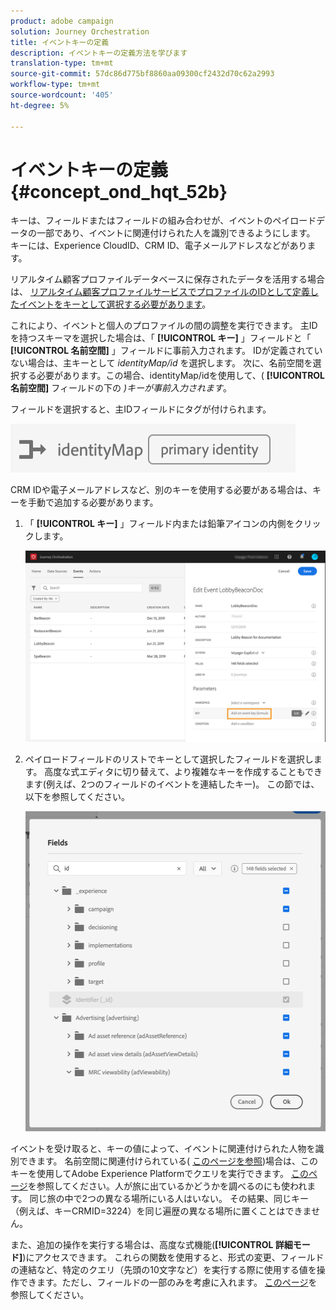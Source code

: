 ```yaml
---
product: adobe campaign
solution: Journey Orchestration
title: イベントキーの定義
description: イベントキーの定義方法を学びます
translation-type: tm+mt
source-git-commit: 57dc86d775bf8860aa09300cf2432d70c62a2993
workflow-type: tm+mt
source-wordcount: '405'
ht-degree: 5%

---
```



# イベントキーの定義 {#concept_ond_hqt_52b}

キーは、フィールドまたはフィールドの組み合わせが、イベントのペイロードデータの一部であり、イベントに関連付けられた人を識別できるようにします。 キーには、Experience CloudID、CRM ID、電子メールアドレスなどがあります。

リアルタイム顧客プロファイルデータベースに保存されたデータを活用する場合は、 [リアルタイム顧客プロファイルサービスでプロファイルのIDとして定義したイベントをキーとして選択する必要があります](https://docs.adobe.com/content/help/ja-JP/experience-platform/profile/home.html)。

これにより、イベントと個人のプロファイルの間の調整を実行できます。 主IDを持つスキーマを選択した場合は、「 **[!UICONTROL キー]** 」フィールドと「 **[!UICONTROL 名前空間]** 」フィールドに事前入力されます。 IDが定義されていない場合は、主キーとして _identityMap/id_ を選択します。 次に、名前空間を選択する必要があります。この場合、identityMap/idを使用して、( **[!UICONTROL 名前空間]** フィールドの下の _)キーが事前入力されます_。

フィールドを選択すると、主IDフィールドにタグが付けられます。

![](../assets/primary-identity.png)

CRM IDや電子メールアドレスなど、別のキーを使用する必要がある場合は、キーを手動で追加する必要があります。

1. 「 **[!UICONTROL キー]** 」フィールド内または鉛筆アイコンの内側をクリックします。

   ![](../assets/journey16.png)

1. ペイロードフィールドのリストでキーとして選択したフィールドを選択します。 高度な式エディタに切り替えて、より複雑なキーを作成することもできます(例えば、2つのフィールドのイベントを連結したキー)。 この節では、以下を参照してください。

   ![](../assets/journey20.png)

イベントを受け取ると、キーの値によって、イベントに関連付けられた人物を識別できます。 名前空間に関連付けられている( [このページを参照](../event/selecting-the-namespace.md))場合は、このキーを使用してAdobe Experience Platformでクエリを実行できます。 [このページ](../building-journeys/about-orchestration-activities.md)を参照してください。人が旅に出ているかどうかを調べるのにも使われます。 同じ旅の中で2つの異なる場所にいる人はいない。 その結果、同じキー（例えば、キーCRMID=3224）を同じ遍歴の異なる場所に置くことはできません。

また、追加の操作を実行する場合は、高度な式機能(**[!UICONTROL 詳細モード]**)にアクセスできます。 これらの関数を使用すると、形式の変更、フィールドの連結など、特定のクエリ（先頭の10文字など）を実行する際に使用する値を操作できます。ただし、フィールドの一部のみを考慮に入れます。 [このページ](../expression/expressionadvanced.md)を参照してください。
